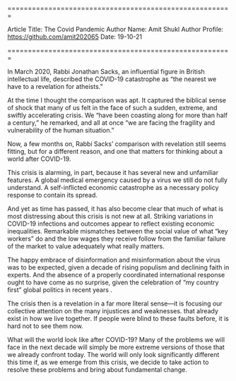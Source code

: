 =======================================================

Article Title: The Covid Pandemic
Author Name: Amit Shukl
Author Profile: https://github.com/amit202065
Date: 19-10-21

=======================================================

<Write-Your-Complete-Tech-Article-Here>


In March 2020, Rabbi Jonathan Sacks, an influential figure in British intellectual life, described the COVID-19 catastrophe as “the nearest we have to a revelation for atheists.”

At the time I thought the comparison was apt. It captured the biblical sense of shock that many of us felt in the face of such a sudden, extreme, and swiftly accelerating crisis.
  We “have been coasting along for more than half a century,” he remarked, and all at once “we are facing the fragility and vulnerability of the human situation.”

Now, a few months on, Rabbi Sacks’ comparison with revelation still seems fitting, but for a different reason, and one that matters for thinking about a world after COVID-19.

This crisis is alarming, in part, because it has several new and unfamiliar features. A global medical emergency caused by a virus we still do not fully understand.
  A self-inflicted economic catastrophe as a necessary policy response to contain its spread.

And yet as time has passed, it has also become clear that much of what is most distressing about this crisis is not new at all. Striking variations in COVID-19 
  infections and outcomes appear to reflect existing economic inequalities. Remarkable mismatches between the social value of what “key workers” do and the low
  wages they receive follow from the familiar failure of the market to value adequately what really matters.

The happy embrace of disinformation and misinformation about the virus was to be expected, given a decade of rising populism and declining faith in experts.
  And the absence of a properly coordinated international response ought to have come as no surprise, given the celebration of “my country first” global politics in recent years
  .

The crisis then is a revelation in a far more literal sense—it is focusing our collective attention on the many injustices and weaknesses.
  that already exist in how we live together. If people were blind to these faults before, it is hard not to see them now.

What will the world look like after COVID-19? Many of the problems we will face in the next decade will simply be more extreme versions of those that we already confront today.
  The world will only look significantly different this time if, as we emerge from this crisis, we decide to take action to resolve these problems and bring about fundamental
  change.
